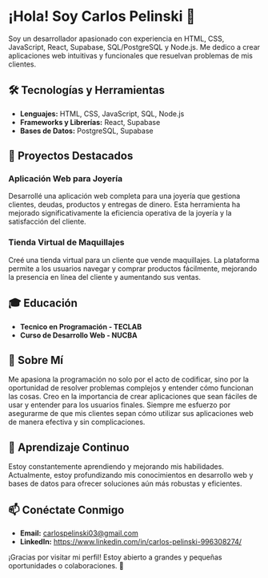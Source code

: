 # ¡Hola! Soy Carlos Pelinski 👋

Soy un desarrollador apasionado con experiencia en HTML, CSS, JavaScript, React, Supabase, SQL/PostgreSQL y Node.js. Me dedico a crear aplicaciones web intuitivas y funcionales que resuelvan problemas de mis clientes.

## 🛠️ Tecnologías y Herramientas

- **Lenguajes:** HTML, CSS, JavaScript, SQL, Node.js
- **Frameworks y Librerías:** React, Supabase
- **Bases de Datos:** PostgreSQL, Supabase

## 🚀 Proyectos Destacados

### Aplicación Web para Joyería
Desarrollé una aplicación web completa para una joyería que gestiona clientes, deudas, productos y entregas de dinero. Esta herramienta ha mejorado significativamente la eficiencia operativa de la joyería y la satisfacción del cliente.

### Tienda Virtual de Maquillajes
Creé una tienda virtual para un cliente que vende maquillajes. La plataforma permite a los usuarios navegar y comprar productos fácilmente, mejorando la presencia en línea del cliente y aumentando sus ventas.

## 🎓 Educación

- **Tecnico en Programación - TECLAB**
- **Curso de Desarrollo Web - NUCBA**

## 🌟 Sobre Mí

Me apasiona la programación no solo por el acto de codificar, sino por la oportunidad de resolver problemas complejos y entender cómo funcionan las cosas. Creo en la importancia de crear aplicaciones que sean fáciles de usar y entender para los usuarios finales. Siempre me esfuerzo por asegurarme de que mis clientes sepan cómo utilizar sus aplicaciones web de manera efectiva y sin complicaciones.

## 🌱 Aprendizaje Continuo

Estoy constantemente aprendiendo y mejorando mis habilidades. Actualmente, estoy profundizando mis conocimientos en desarrollo web y bases de datos para ofrecer soluciones aún más robustas y eficientes.

## 📫 Conéctate Conmigo

- **Email:** carlospelinski03@gmail.com
- **LinkedIn:** https://www.linkedin.com/in/carlos-pelinski-996308274/

¡Gracias por visitar mi perfil! Estoy abierto a grandes y pequeñas oportunidades o colaboraciones. 🚀
